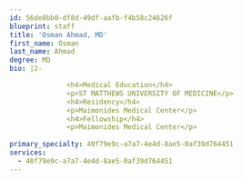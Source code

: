 ```yaml
---
id: 56de8bb0-df8d-49df-aafb-f4b58c24626f
blueprint: staff
title: 'Osman Ahmad, MD'
first_name: Osman
last_name: Ahmad
degree: MD
bio: |2-

              <h4>Medical Education</h4>
              <p>ST MATTHEWS UNIVERSITY OF MEDICINE</p>
              <h4>Residency</h4>
              <p>Maimonides Medical Center</p>
              <h4>Fellowship</h4>
              <p>Maimonides Medical Center</p>
          
primary_specialty: 40f79e9c-a7a7-4e4d-8ae5-0af39d764451
services:
  - 40f79e9c-a7a7-4e4d-8ae5-0af39d764451
---
```

